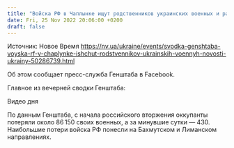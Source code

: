 ```yaml
---
title: "Войска РФ в Чаплынке ищут родственников украинских военных и расселяют оккупантов в оставленных домах — Генштаб"
date: Fri, 25 Nov 2022 20:06:00 +0200
draft: false
---
```

Источник: Новое Время https://nv.ua/ukraine/events/svodka-genshtaba-voyska-rf-v-chaplynke-ishchut-rodstvennikov-ukrainskih-voennyh-novosti-ukrainy-50286739.html


Об этом сообщает пресс-служба Генштаба в Facebook.

Главное из вечерней сводки Генштаба:

 Видео дня   

По данным Генштаба, с начала российского вторжения оккупанты потеряли около 86 150 своих военных, а за минувшие сутки — 430. Наибольшие потери войска РФ понесли на Бахмутском и Лиманском направлениях.
